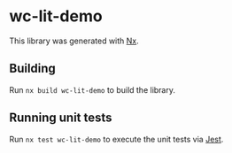 # wc-lit-demo

This library was generated with [Nx](https://nx.dev).

## Building

Run `nx build wc-lit-demo` to build the library.

## Running unit tests

Run `nx test wc-lit-demo` to execute the unit tests via [Jest](https://jestjs.io).
